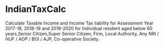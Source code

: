 # IndianTaxCalc
Calculate Taxable Income and Income Tax liability for   Assessment Year 2017-18, 2018-19 and 2019-2020 for Individual resident aged below 60 years,Senior Citizen,Super Senior Citizen, Firm,   Local Authority, Any NRI / HUF / AOP / BOI / AJP,   Co-operative Society.
